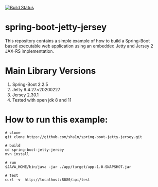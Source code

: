 [![Build Status](https://travis-ci.com/sha1n/spring-boot-jetty-jersey.svg?branch=master)](https://travis-ci.com/sha1n/spring-boot-jetty-jersey)

spring-boot-jetty-jersey
========================
This repository contains a simple example of how to build a Spring-Boot based executable web application using an embedded Jetty and Jersey 2 JAX-RS implementation.

# Main Library Versions
1. Spring-Boot 2.2.5
2. Jetty 9.4.27.v20200227
3. Jersey 2.30.1
4. Tested with open jdk 8 and 11

# How to run this example:
```
# clone
git clone https://github.com/sha1n/spring-boot-jetty-jersey.git

# build
cd spring-boot-jetty-jersey
mvn install

# run
$JAVA_HOME/bin/java -jar ./app/target/app-1.0-SNAPSHOT.jar

# test
curl -v  http://localhost:8080/api/test
```

